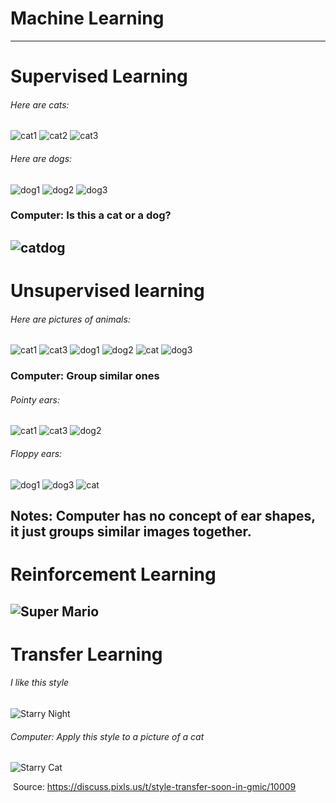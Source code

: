 # Machine Learning
---

# Supervised Learning

###### Here are cats:

![cat1](images/cat1.webp)<!-- .element: height="100px" -->
![cat2](images/cat2.webp)<!-- .element: height="100px" -->
![cat3](images/cat3.webp)<!-- .element: height="100px" -->

###### Here are dogs:

![dog1](images/dog1.webp)<!-- .element: height="100px" -->
![dog2](images/dog2.webp)<!-- .element: height="100px" -->
![dog3](images/dog3.webp)<!-- .element: height="100px" -->

### Computer: Is this a cat or a dog?

![catdog](images/catdog.jpeg)<!-- .element: height="150px" -->
---

# Unsupervised learning

###### Here are pictures of animals:

![cat1](images/cat1.webp)<!-- .element: height="100px" -->
![cat3](images/cat3.webp)<!-- .element: height="100px" -->
![dog1](images/dog1.webp)<!-- .element: height="100px" -->
![dog2](images/dog_profile_jack_russell_white_and_tan_exposed_teeth_pointed_ears_author's_pet-1021904.jpg)<!-- .element: height="100px" -->
![cat](images/cat.jpeg)<!-- .element: height="100px" -->
![dog3](images/dog3.webp)<!-- .element: height="100px" -->

### Computer: Group similar ones

###### Pointy ears:

![cat1](images/cat1.webp)<!-- .element: height="100px" -->
![cat3](images/cat3.webp)<!-- .element: height="100px" -->
![dog2](images/dog_profile_jack_russell_white_and_tan_exposed_teeth_pointed_ears_author's_pet-1021904.jpg)<!-- .element: height="100px" -->

###### Floppy ears:

![dog1](images/dog1.webp)<!-- .element: height="100px" -->
![dog3](images/dog3.webp)<!-- .element: height="100px" -->
![cat](images/cat.jpeg)<!-- .element: height="100px" -->

Notes:
Computer has no concept of ear shapes, it just groups similar images together.
---

# Reinforcement Learning

![Super Mario](images/super_mario.webp)<!-- .element: height="500px" -->
---

# Transfer Learning

###### I like this style

![Starry Night](images/starry_night.jpeg)<!-- .element: height="200px" -->

###### Computer: Apply this style to a picture of a cat

![Starry Cat](images/starry_cat.jpeg)<!-- .element: height="200px" -->

&shy;<!-- .element: style="font-size: small; color: grey" --> Source: https://discuss.pixls.us/t/style-transfer-soon-in-gmic/10009<!-- .element: target="_blank" -->
